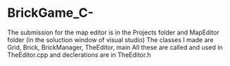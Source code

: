 # BrickGame_C-

The submission for the map editor is in the Projects folder and MapEditor folder (in the soluction window of visual studio)
The classes I made are Grid, Brick, BrickManager, TheEditor, main
All these are called and used in TheEditor.cpp and declerations are in TheEditor.h
